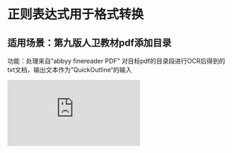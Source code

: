 # 正则表达式用于格式转换
适用场景：第九版人卫教材pdf添加目录
---
功能：处理来自“abbyy finereader PDF” 对目标pdf的目录段进行OCR后得到的txt文档，输出文本作为”QuickOutline“的输入

![Unknown.pdf](https://github.com/user-attachments/files/17142455/Unknown.pdf)
